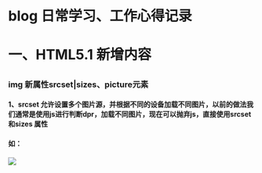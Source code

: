 # blog 日常学习、工作心得记录  
# <h1>一、HTML5.1 新增内容</h1>
## <h3>img 新属性srcset|sizes、picture元素</h3>  
#### 1、srcset 允许设置多个图片源，并根据不同的设备加载不同图片，以前的做法我们通常是使用js进行判断dpr，加载不同图片，现在可以抛弃js，直接使用srcset 和sizes 属性
#### 如：
<img class="image" src="./img/128.png" srcset="./img/128.png 128w, ./img/256.png 256w, ./img/512.png 512w" sizes="(max-width: 320px) 320px, 256px">
